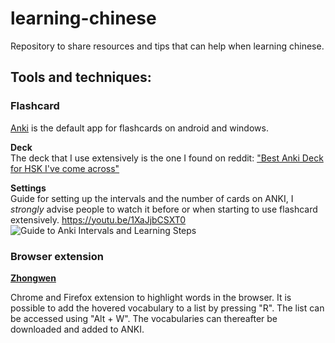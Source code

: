 # learning-chinese
Repository to share resources and tips that can help when learning chinese.

## Tools and techniques:

### Flashcard

[Anki](https://apps.ankiweb.net/) is the default app for flashcards on android and windows.

**Deck**  
The deck that I use extensively is the one I found on reddit: ["Best Anki Deck for HSK I've come across"](https://www.reddit.com/r/ChineseLanguage/comments/7mjmjc/best_anki_deck_for_hsk_ive_come_across/)

**Settings**  
Guide for setting up the intervals and the number of cards on ANKI, I _strongly_ advise people to watch it before or when starting to use flashcard extensively.
https://youtu.be/1XaJjbCSXT0
![Guide to Anki Intervals and Learning Steps](https://i.ytimg.com/vi/1XaJjbCSXT0/maxresdefault.jpg)

### Browser extension

**[Zhongwen](https://github.com/cschiller/zhongwen)**
 
Chrome and Firefox extension to highlight words in the browser.
It is possible to add the hovered vocabulary to a list by pressing "R". The list can be accessed using "Alt + W".
The vocabularies can thereafter be downloaded and added to ANKI.
